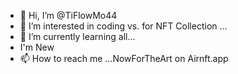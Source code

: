 - 👋 Hi, I’m @TiFlowMo44
- 👀 I’m interested in coding vs. for NFT Collection ...
- 🌱 I’m currently learning all...
- I'm New
- 📫 How to reach me ...NowForTheArt on Airnft.app

<!---
TiFlowMo44/TiFlowMo44 is a ✨ special ✨ repository because its `README.md` (this file) appears on your GitHub profile.
You can click the Preview link to take a look at your changes.
--->
